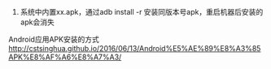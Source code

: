 1. 系统中内置xx.apk，通过adb install -r 安装同版本号apk，重启机器后安装的apk会消失



Android应用APK安装的方式
http://cstsinghua.github.io/2016/06/13/Android%E5%AE%89%E8%A3%85APK%E8%AF%A6%E8%A7%A3/